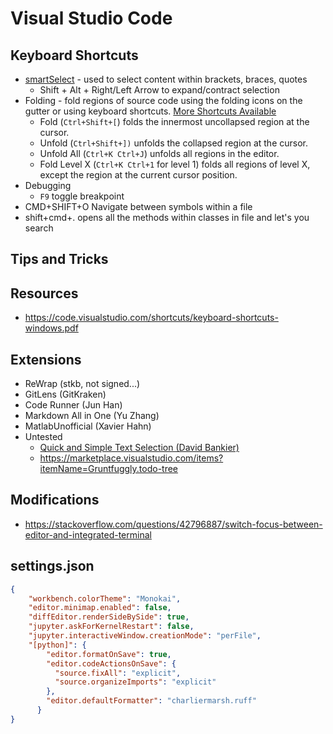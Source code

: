 # Visual Studio Code

## Keyboard Shortcuts

- [smartSelect](https://stackoverflow.com/questions/37835012/select-everything-between-matching-brackets-in-vs-code) - used to select content within brackets, braces, quotes
  - Shift + Alt + Right/Left Arrow to expand/contract selection
- Folding - fold regions of source code using the folding icons on the gutter or using keyboard shortcuts. [More Shortcuts Available](https://code.visualstudio.com/docs/editor/codebasics#_folding)
  - Fold (`Ctrl+Shift+[`) folds the innermost uncollapsed region at the cursor.
  - Unfold (`Ctrl+Shift+])` unfolds the collapsed region at the cursor.
  - Unfold All (`Ctrl+K Ctrl+J`) unfolds all regions in the editor.
  - Fold Level X (`Ctrl+K Ctrl+1` for level 1) folds all regions of level X, except the region at the current cursor position.
- Debugging
  - `F9` toggle breakpoint
- CMD+SHIFT+O Navigate between symbols within a file
- shift+cmd+. opens all the methods within classes in file and let's you search

## Tips and Tricks

## Resources
- https://code.visualstudio.com/shortcuts/keyboard-shortcuts-windows.pdf

## Extensions
- ReWrap (stkb, not signed...)
- GitLens (GitKraken)
- Code Runner (Jun Han)
- Markdown All in One (Yu Zhang)
- MatlabUnofficial (Xavier Hahn)
- Untested
  - [Quick and Simple Text Selection (David Bankier)](https://marketplace.visualstudio.com/items?itemName=dbankier.vscode-quick-select)
  - https://marketplace.visualstudio.com/items?itemName=Gruntfuggly.todo-tree

## Modifications
- https://stackoverflow.com/questions/42796887/switch-focus-between-editor-and-integrated-terminal

## settings.json

```json
{
    "workbench.colorTheme": "Monokai",
    "editor.minimap.enabled": false,
    "diffEditor.renderSideBySide": true,
    "jupyter.askForKernelRestart": false,
    "jupyter.interactiveWindow.creationMode": "perFile",
    "[python]": {
        "editor.formatOnSave": true,
        "editor.codeActionsOnSave": {
          "source.fixAll": "explicit",
          "source.organizeImports": "explicit"
        },
        "editor.defaultFormatter": "charliermarsh.ruff"
      }
}
```
